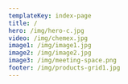 ```yaml
---
templateKey: index-page
title: /
hero: /img/hero-c.jpg
video: /img/chemex.jpg
image1: /img/image1.jpg
image2: /img/image2.jpg
image3: /img/meeting-space.png
footer: /img/products-grid1.jpg
---
```

